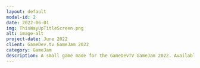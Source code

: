 ```yaml
---
layout: default
modal-id: 2
date: 2022-06-01
img: ThisWayUpTitleScreen.png
alt: image-alt
project-date: June 2022
client: GameDev.tv GameJam 2022
category: GameJam
description: A small game made for the GameDevTV GameJam 2022. Available for free on Itch.io!
---
```

